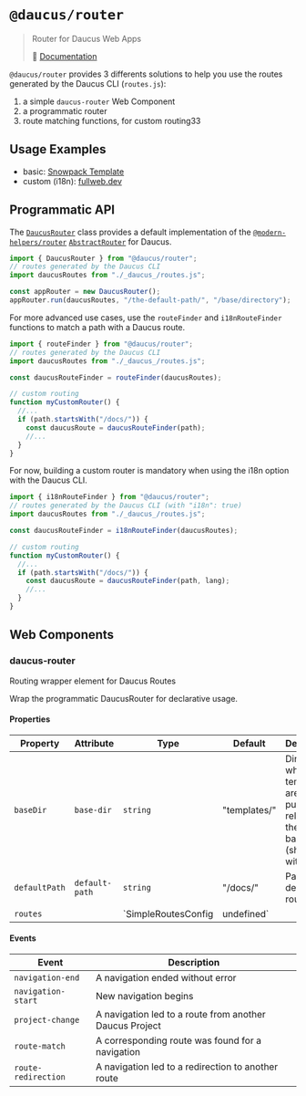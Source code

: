 # `@daucus/router`

> Router for Daucus Web Apps
>
> :book: [Documentation](https://fullweb.dev/daucus)

`@daucus/router` provides 3 differents solutions to help you use the routes generated by the Daucus CLI (`routes.js`):

1. a simple `daucus-router` Web Component
2. a programmatic router
3. route matching functions, for custom routing33

## Usage Examples

- basic: [Snowpack Template](https://github.com/fullwebdev/fullwebdev/blob/master/packages/daucus/snowpack-template/src/app/app-root.js#L207-L213)
- custom (i18n): [fullweb.dev](https://github.com/fullwebdev/fullwebdev/blob/master/website/src/app/router.js)

## Programmatic API

The [`DaucusRouter`](/daucus/router/API/classes/daucusrouter) class provides a default implementation of the [`@modern-helpers/router`](https://fullweb.dev/helpers/router) [`AbstractRouter`](https://fullweb.dev/helpers/router/API/classes/abstractrouter) for Daucus.

```js
import { DaucusRouter } from "@daucus/router";
// routes generated by the Daucus CLI
import daucusRoutes from "./_daucus_/routes.js";

const appRouter = new DaucusRouter();
appRouter.run(daucusRoutes, "/the-default-path/", "/base/directory");
```

For more advanced use cases, use the `routeFinder` and `i18nRouteFinder` functions to match a path with a Daucus route.

```js
import { routeFinder } from "@daucus/router";
// routes generated by the Daucus CLI
import daucusRoutes from "./_daucus_/routes.js";

const daucusRouteFinder = routeFinder(daucusRoutes);

// custom routing
function myCustomRouter() {
  //...
  if (path.startsWith("/docs/")) {
    const daucusRoute = daucusRouteFinder(path);
    //...
  }
}
```

For now, building a custom router is mandatory when using the i18n option with the Daucus CLI.

```js
import { i18nRouteFinder } from "@daucus/router";
// routes generated by the Daucus CLI (with "i18n": true)
import daucusRoutes from "./_daucus_/routes.js";

const daucusRouteFinder = i18nRouteFinder(daucusRoutes);

// custom routing
function myCustomRouter() {
  //...
  if (path.startsWith("/docs/")) {
    const daucusRoute = daucusRouteFinder(path, lang);
    //...
  }
}
```

## Web Components

### daucus-router

Routing wrapper element for Daucus Routes

Wrap the programmatic DaucusRouter for declarative usage.

#### Properties

<!-- prettier-ignore -->
| Property      | Attribute      | Type                | Default      | Description                                                                               |
| ------------- | -------------- | ------------------- | ------------ | ----------------------------------------------------------------------------------------- |
| `baseDir`     | `base-dir`     | `string`            | "templates/" | Directory where templates are published, relative to the baseHRef (should end with a '/') |
| `defaultPath` | `default-path` | `string`            | "/docs/"     | Path of the default route                                                                 |
| `routes`      |                | `SimpleRoutesConfig | undefined`   |  | Daucus Routes |

#### Events

| Event               | Description                                             |
| ------------------- | ------------------------------------------------------- |
| `navigation-end`    | A navigation ended without error                        |
| `navigation-start`  | New navigation begins                                   |
| `project-change`    | A navigation led to a route from another Daucus Project |
| `route-match`       | A corresponding route was found for a navigation        |
| `route-redirection` | A navigation led to a redirection to another route      |
